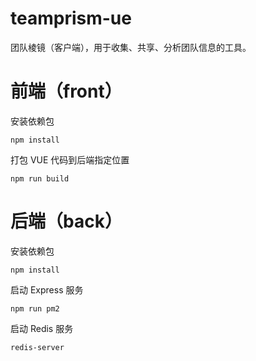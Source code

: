 # teamprism-ue

团队棱镜（客户端），用于收集、共享、分析团队信息的工具。

# 前端（front）

安装依赖包

```
npm install
```

打包 VUE 代码到后端指定位置

```
npm run build
```

# 后端（back）

安装依赖包

```
npm install
```

启动 Express 服务

```
npm run pm2
```

启动 Redis 服务

```
redis-server
```

